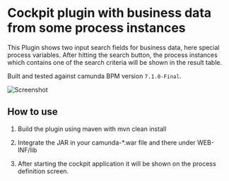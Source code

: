Cockpit plugin with business data from some process instances
=============================================================

This Plugin shows two input search fields for business data, here special process variables.
After hitting the search button, the process instances which contains one of the search
criteria will be shown in the result table.

Built and tested against camunda BPM version `7.1.0-Final`.

![Screenshot](https://raw.github.com/camunda/camunda-consulting/master/ige-example/ige-business-plugin-process-xml/screenshot.png "Screenshot")

How to use
----------------------

1. Build the plugin using maven with mvn clean install

2. Integrate the JAR in your camunda-*.war file and there under WEB-INF/lib

3. After starting the cockpit application it will be shown on the process definition screen.


